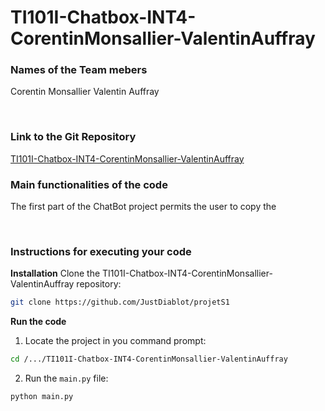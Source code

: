 # TI101I-Chatbox-INT4-CorentinMonsallier-ValentinAuffray


### Names of the Team mebers
Corentin Monsallier
Valentin Auffray

&nbsp;

### Link to the Git Repository
[TI101I-Chatbox-INT4-CorentinMonsallier-ValentinAuffray](https://github.com/JustDiablot/projetS1)


### Main functionalities of the code
The first part of the ChatBot project permits the user to copy the 

&nbsp;

### Instructions for executing your code
**Installation**
Clone the TI101I-Chatbox-INT4-CorentinMonsallier-ValentinAuffray repository:
```sh
git clone https://github.com/JustDiablot/projetS1
```

**Run the code**
1. Locate the project in you command prompt:
```sh
cd /.../TI101I-Chatbox-INT4-CorentinMonsallier-ValentinAuffray
```
2. Run the `main.py` file:
```sh
python main.py
```